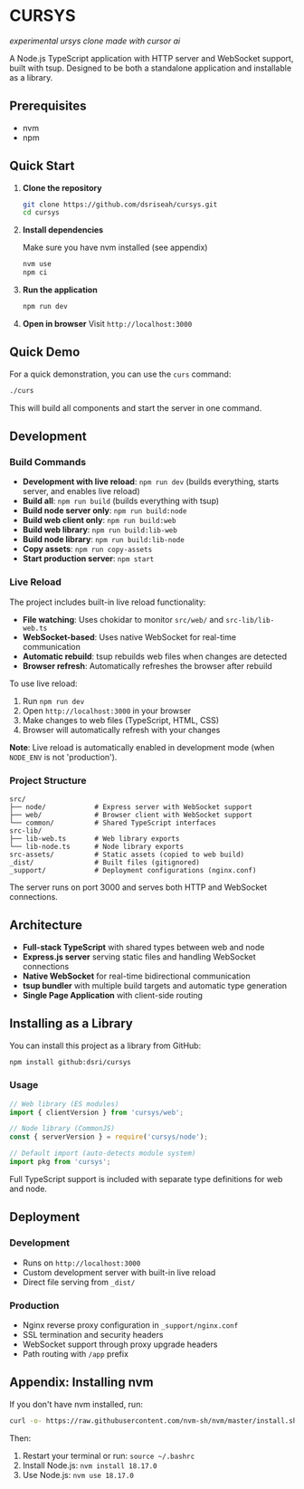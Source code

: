 # CURSYS
_experimental ursys clone made with cursor ai_

A Node.js TypeScript application with HTTP server and WebSocket support, built with tsup. Designed to be both a standalone application and installable as a library.

## Prerequisites

- nvm
- npm

## Quick Start

1. **Clone the repository**
   ```bash
   git clone https://github.com/dsriseah/cursys.git
   cd cursys
   ```

2. **Install dependencies**

   Make sure you have nvm installed (see appendix)
   ```bash
   nvm use
   npm ci
   ```

3. **Run the application**
   ```bash
   npm run dev
   ```

4. **Open in browser**
   Visit `http://localhost:3000`

## Quick Demo

For a quick demonstration, you can use the `curs` command:

```bash
./curs
```

This will build all components and start the server in one command.

## Development

### Build Commands
- **Development with live reload**: `npm run dev` (builds everything, starts server, and enables live reload)
- **Build all**: `npm run build` (builds everything with tsup)
- **Build node server only**: `npm run build:node`
- **Build web client only**: `npm run build:web`
- **Build web library**: `npm run build:lib-web`
- **Build node library**: `npm run build:lib-node`
- **Copy assets**: `npm run copy-assets`
- **Start production server**: `npm start`

### Live Reload
The project includes built-in live reload functionality:
- **File watching**: Uses chokidar to monitor `src/web/` and `src-lib/lib-web.ts`
- **WebSocket-based**: Uses native WebSocket for real-time communication
- **Automatic rebuild**: tsup rebuilds web files when changes are detected
- **Browser refresh**: Automatically refreshes the browser after rebuild

To use live reload:
1. Run `npm run dev`
2. Open `http://localhost:3000` in your browser
3. Make changes to web files (TypeScript, HTML, CSS)
4. Browser will automatically refresh with your changes

**Note**: Live reload is automatically enabled in development mode (when `NODE_ENV` is not 'production').

### Project Structure

```
src/
├── node/            # Express server with WebSocket support
├── web/             # Browser client with WebSocket support
└── common/          # Shared TypeScript interfaces
src-lib/
├── lib-web.ts       # Web library exports
└── lib-node.ts      # Node library exports
src-assets/          # Static assets (copied to web build)
_dist/               # Built files (gitignored)
_support/            # Deployment configurations (nginx.conf)
```

The server runs on port 3000 and serves both HTTP and WebSocket connections.

## Architecture

- **Full-stack TypeScript** with shared types between web and node
- **Express.js server** serving static files and handling WebSocket connections
- **Native WebSocket** for real-time bidirectional communication
- **tsup bundler** with multiple build targets and automatic type generation
- **Single Page Application** with client-side routing

## Installing as a Library

You can install this project as a library from GitHub:

```bash
npm install github:dsri/cursys
```

### Usage

```javascript
// Web library (ES modules)
import { clientVersion } from 'cursys/web';

// Node library (CommonJS)
const { serverVersion } = require('cursys/node');

// Default import (auto-detects module system)
import pkg from 'cursys';
```

Full TypeScript support is included with separate type definitions for web and node.

## Deployment

### Development
- Runs on `http://localhost:3000`
- Custom development server with built-in live reload
- Direct file serving from `_dist/`

### Production
- Nginx reverse proxy configuration in `_support/nginx.conf`
- SSL termination and security headers
- WebSocket support through proxy upgrade headers
- Path routing with `/app` prefix

## Appendix: Installing nvm

If you don't have nvm installed, run:

```bash
curl -o- https://raw.githubusercontent.com/nvm-sh/nvm/master/install.sh | bash
```

Then:
1. Restart your terminal or run: `source ~/.bashrc`
2. Install Node.js: `nvm install 18.17.0`
3. Use Node.js: `nvm use 18.17.0` 
